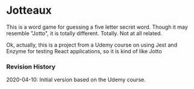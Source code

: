 # Jotteaux

This is a word game for guessing a five letter secret word. Though it may resemble "Jotto", it is totally different. Totally. Not at all related.

Ok, actually, this is a project from a Udemy course on using Jest and Enzyme for testing React applications, so it is kind of like Jotto


### Revision History

2020-04-10: Initial version based on the Udemy course.